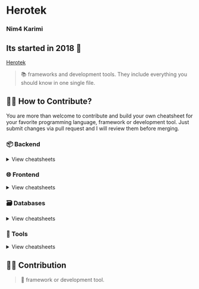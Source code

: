 # Herotek 
### Nim4 Karimi 

## Its started in 2018 🐍


[Herotek ](app/static/app/img/main_sec.png)



> 📚 frameworks and development tools. They include everything you should know in one single file.


## 🙌🏼 How to Contribute?

You are more than welcome to contribute and build your own cheatsheet for your favorite programming language, framework or development tool. Just submit changes via pull request and I will review them before merging.



### 📦 Backend

<details>
<summary>View cheatsheets</summary>

#### Python

* [Django](backend/django.py)

#### Javascript
  
* [Feathers.js](backend/feathers.js)
* [Moleculer](backend/moleculer.js)
* [Node.js](backend/node.js)
</details>


### 🌐 Frontend

<details>
<summary>View cheatsheets</summary>

#### Basics

* [HTML5](frontend/html5.html)

#### Frameworks

* [Vue.js](frontend/vue.js)
</details>


### 🗃️ Databases

<details>
<summary>View cheatsheets</summary>

#### NoSQL

* [Redis](databases/redis.sh)
</details>


### 🔧 Tools

<details>
<summary>View cheatsheets</summary>

#### Development

* [VIM](tools/vim.txt)
* [Xcode](tools/xcode.txt)

#### Infrastructure

* [Docker](tools/docker.sh)
* [Kubernetes](tools/kubernetes.sh)
* [Nanobox Boxfile](tools/nanobox_boxfile.yml)
* [Nanobox CLI](tools/nanobox_cli.sh)
</details>


## 🙏🏻 Contribution

> 👋  framework or development tool.
